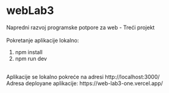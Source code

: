 # webLab3
Napredni razvoj programske potpore za web - Treći projekt
<br />
<br />
Pokretanje aplikacije lokalno:
<br />
1. npm install
2. npm run dev
<br />
Aplikacije se lokalno pokreće na adresi http://localhost:3000/
<br />
Adresa deployane aplikacije: https://web-lab3-one.vercel.app/
